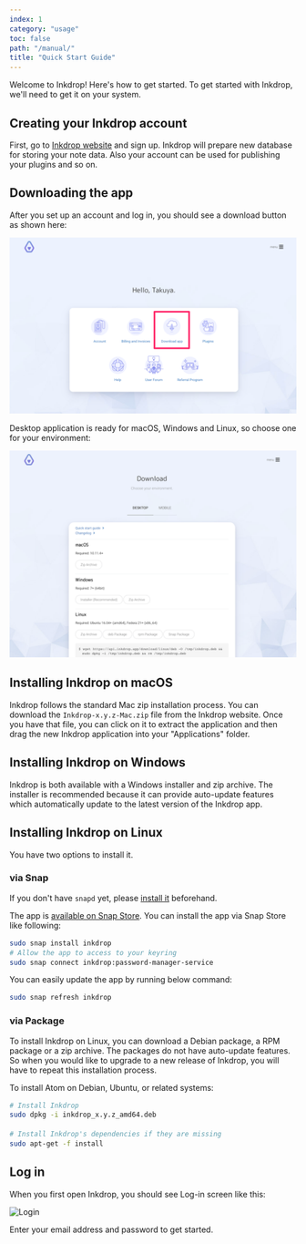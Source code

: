 ```yaml
---
index: 1
category: "usage"
toc: false
path: "/manual/"
title: "Quick Start Guide"
---
```


Welcome to Inkdrop! Here's how to get started.
To get started with Inkdrop, we'll need to get it on your system.

## Creating your Inkdrop account

First, go to [Inkdrop website](https://inkdrop.app/) and sign up.
Inkdrop will prepare new database for storing your note data.
Also your account can be used for publishing your plugins and so on.

## Downloading the app

After you set up an account and log in, you should see a download button as shown here:

![Download](quick-start-guide_download.png)

Desktop application is ready for macOS, Windows and Linux, so choose one for your environment:

![Download](quick-start-guide_download2.png)

## Installing Inkdrop on macOS

Inkdrop follows the standard Mac zip installation process. You can download the `Inkdrop-x.y.z-Mac.zip` file from the Inkdrop website. Once you have that file, you can click on it to extract the application and then drag the new Inkdrop application into your "Applications" folder.

## Installing Inkdrop on Windows

Inkdrop is both available with a Windows installer and zip archive. The installer is recommended because it can provide auto-update features which automatically update to the latest version of the Inkdrop app.

## Installing Inkdrop on Linux

You have two options to install it.

### via Snap

<div class="ui info message">
If you don't have <code>snapd</code> yet, please <a href="https://snapcraft.io/docs/core/install" target="_blank">install it</a> beforehand.
</div>

The app is [available on Snap Store](https://snapcraft.io/inkdrop).
You can install the app via Snap Store like following:

```bash
sudo snap install inkdrop
# Allow the app to access to your keyring
sudo snap connect inkdrop:password-manager-service
```

You can easily update the app by running below command:

```bash
sudo snap refresh inkdrop
```

### via Package

To install Inkdrop on Linux, you can download a Debian package, a RPM package or a zip archive.
The packages do not have auto-update features.
So when you would like to upgrade to a new release of Inkdrop, you will have to repeat this installation process.

To install Atom on Debian, Ubuntu, or related systems:

```bash
# Install Inkdrop
sudo dpkg -i inkdrop_x.y.z_amd64.deb

# Install Inkdrop's dependencies if they are missing
sudo apt-get -f install
```

## Log in

When you first open Inkdrop, you should see Log-in screen like this:

![Login](quick-start-guide_login.png)

Enter your email address and password to get started.

